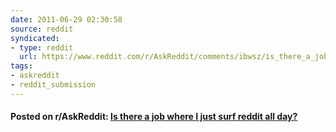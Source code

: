 ```yaml
---
date: 2011-06-29 02:30:58
source: reddit
syndicated:
- type: reddit
  url: https://www.reddit.com/r/AskReddit/comments/ibwsz/is_there_a_job_where_i_just_surf_reddit_all_day/
tags:
- askreddit
- reddit_submission
---
```


#### Posted on r/AskReddit: [Is there a job where I just surf reddit all day?](https://reddit.com/r/AskReddit/comments/ibwsz/is_there_a_job_where_i_just_surf_reddit_all_day/)